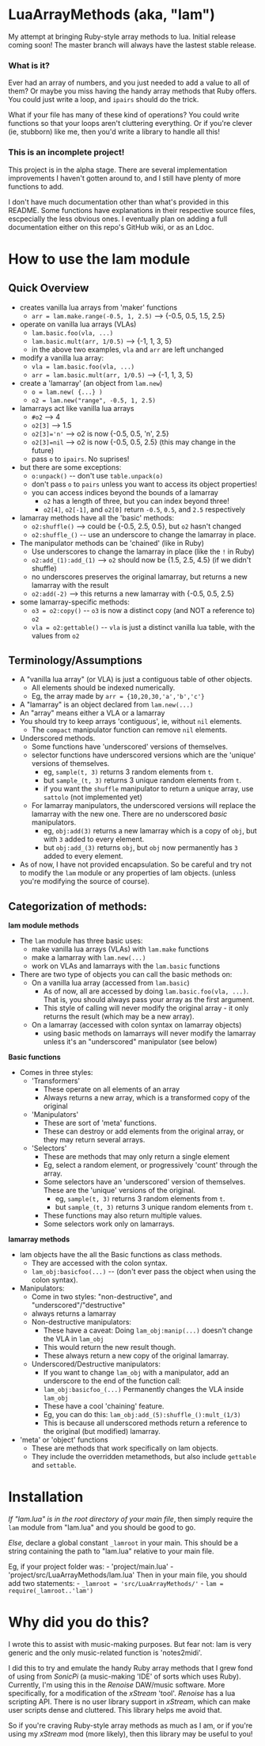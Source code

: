 # **LuaArrayMethods** (aka, "lam")
My attempt at bringing Ruby-style array methods to lua.
Initial release coming soon! The master branch will always have the lastest stable release.


### What is it?
Ever had an array of numbers, and you just needed to add a value to all of them? 
Or maybe you miss having the handy array methods that Ruby offers.
You could just write a loop, and `ipairs` should do the trick. 

What if your file has many of these kind of operations? 
You could write functions so that your loops aren't cluttering everything. 
Or if you're clever (ie, stubborn) like me, then you'd write a library to handle all this!


### This is an incomplete project!
This project is in the alpha stage. There are several implementation improvements I haven't gotten around to, and I still have plenty of more functions to add.

I don't have much documentation other than what's provided in this README. 
Some functions have explanations in their respective source files, escpecially the less obvious ones. 
I eventually plan on adding a full documentation either on this repo's GitHub wiki, or as an Ldoc.

	

# **How to use the lam module**

## Quick Overview
- creates vanilla lua arrays from 'maker' functions
    - `arr = lam.make.range(-0.5, 1, 2.5)`  -->  {-0.5, 0.5, 1.5, 2.5}
- operate on vanilla lua arrays (VLAs)
    - `lam.basic.foo(vla, ...)` 
    - `lam.basic.mult(arr, 1/0.5)`	 -->  {-1, 1, 3, 5}
	- in the above two examples, `vla` and `arr` are left unchanged
- modify a vanilla lua array:
    - `vla = lam.basic.foo(vla, ...)`
    - `arr = lam.basic.mult(arr, 1/0.5)`	 -->  {-1, 1, 3, 5}
- create a 'lamarray' (an object from `lam.new`)
    - `o = lam.new( {...} )`
    - `o2 = lam.new("range", -0.5, 1, 2.5)`
- lamarrays act like vanilla lua arrays
    - `#o2`         --> 4
    - `o2[3]`       --> 1.5
    - `o2[3]='n'`   --> o2 is now {-0.5, 0.5, 'n', 2.5}
    - `o2[3]=nil`   --> o2 is now {-0.5, 0.5, 2.5}  (this may change in the future)
    - pass `o` to `ipairs`. No suprises!
- but there are some exceptions:
    - `o:unpack()`  --  don't use `table.unpack(o)`
	- don't pass `o` to `pairs` unless you want to access its object properties!
	- you can access indices beyond the bounds of a lamarray
		- `o2` has a length of three, but you can index beyond three!
		- `o2[4]`, `o2[-1]`, and `o2[0]` return `-0.5`, `0.5`, and `2.5` respectively
- lamarray methods have all the 'basic' methods:
    - `o2:shuffle()`   --> could be {-0.5, 2.5, 0.5}, but `o2` hasn't changed
    - `o2:shuffle_()`  --  use an underscore to change the lamarray in place. 
- The manipulator methods can be 'chained' (like in Ruby)
	- Use underscores to change the lamarray in place (like the `!` in Ruby)
    - `o2:add_(1):add_(1)`  --> `o2` should now be {1.5, 2.5, 4.5} (if we didn't shuffle)
	- no underscores preserves the original lamarray, but returns a new lamarray with the result
	- `o2:add(-2)`  --> this returns a new lamarray with {-0.5, 0.5, 2.5}
- some lamarray-specific methods:
    - `o3 = o2:copy()`       -- `o3` is now a distinct copy (and NOT a reference to) `o2`
    - `vla = o2:gettable()`  -- `vla` is just a distinct vanilla lua table, with the values from `o2`


	

## Terminology/Assumptions
- A "vanilla lua array" (or VLA) is just a contiguous table of other objects.
	- All elements should be indexed numerically.
	- Eg, the array made by `arr = {10,20,30,'a','b','c'}`
- A "lamarray" is an object declared from `lam.new(...)`
- An "array" means either a VLA or a lamarray
- You should try to keep arrays 'contiguous', ie, without `nil` elements.
	- The `compact` manipulator function can remove `nil` elements.
- Underscored methods.
	- Some functions have 'underscored' versions of themselves.
	- selector functions have underscored versions which are the 'unique' versions of themselves.
        - eg, `sample(t, 3)` returns 3 random elements from `t`.
        - but `sample_(t, 3)` returns 3 unique random elements from `t`.
		- if you want the `shuffle` manipulator to return a unique array, use `sattolo` (not implemented yet)
	- For lamarray manipulators, the underscored versions will replace the lamarray with the new one. There are no underscored _basic_ manipulators.
        - eg, `obj:add(3)` returns a new lamarray which is a copy of `obj`, but with `3` added to every element.
        - but `obj:add_(3)` returns `obj`, but `obj` now permanently has `3` added to every element.
- As of now, I have not provided encapsulation. 
	So be careful and try not to modify the `lam` module or any properties of lam objects. (unless you're modifying the source of course).
	
	
	
## Categorization of methods:
**lam module methods**

- The `lam` module has three basic uses:
	- make vanilla lua arrays (VLAs) with `lam.make` functions
	- make a lamarray with `lam.new(...)`
	- work on VLAs and lamarrays with the `lam.basic` functions
- There are two type of objects you can call the basic methods on:
	- On a vanilla lua array (accessed from `lam.basic`) 
        - As of now, all are accessed by doing `lam.basic.foo(vla, ...)`. That is, you should always pass your array as the first argument.
		- This style of calling will never modify the original array - it only returns the result (which may be a new array).
	- On a lamarray (accessed with colon syntax on lamarray objects)
		- using basic methods on lamarrays will never modify the lamarray unless it's an "underscored" manipulator (see below)

**Basic functions**

- Comes in three styles:
	- 'Transformers'
		- These operate on all elements of an array
		- Always returns a new array, which is a transformed copy of the original
	- 'Manipulators'
		- These are sort of 'meta' functions. 
		- These can destroy or add elements from the original array, or they may return several arrays.
	- 'Selectors'
		- These are methods that may only return a single element
		- Eg, select a random element, or progressively 'count' through the array.
		- Some selectors have an 'underscored' version of themselves. These are the 'unique' versions of the original. 
			- eg, `sample(t, 3)` returns 3 random elements from `t`.
			- but `sample_(t, 3)` returns 3 unique random elements from `t`.
		- These functions may also return multiple values.
		- Some selectors work only on lamarrays.
		
**lamarray methods**

- lam objects have the all the Basic functions as class methods. 
	- They are accessed with the colon syntax.
	- `lam_obj:basicfoo(...)` -- (don't ever pass the object when using the colon syntax).
- Manipulators:
	- Come in two styles: "non-destructive", and "underscored"/"destructive"
	- always returns a lamarray 
	- Non-destructive manipulators:
		- These have a caveat: Doing `lam_obj:manip(...)` doesn't change the VLA in `lam_obj`
		- This would return the new result though. 
		- These always return a new copy of the original lamarray.
	- Underscored/Destructive manipulators:
		- If you want to change `lam_obj` with a manipulator, add an underscore to the end of the function call:
		- `lam_obj:basicfoo_(...)` Permanently changes the VLA inside `lam_obj`
		- These have a cool 'chaining' feature. 
		- Eg, you can do this: `lam_obj:add_(5):shuffle_():mult_(1/3)`
		- This is because all underscored methods return a reference to the original (but modified) lamarray.
- 'meta' or 'object' functions
	- These are methods that work specifically on lam objects.
	- They include the overridden metamethods, but also include `gettable` and `settable`.




# **Installation**
_If "lam.lua" is in the root directory of your main file_, 
then simply require the `lam` module from "lam.lua" and you should be good to go.

_Else,_ 
declare a global constant `_lamroot` in your main. 
This should be a string containing the path to "lam.lua" relative to your main file.

Eg, if your project folder was: 
    - 'project/main.lua' 
    - 'project/src/LuaArrayMethods/lam.lua'
Then in your main file, you should add two statements:
    - `_lamroot = 'src/LuaArrayMethods/'`
    - `lam = require(_lamroot..'lam')`

	


# **Why did you do this?**
I wrote this to assist with music-making purposes. But fear not: lam is very generic and the only music-related function is 'notes2midi'.

I did this to try and emulate the handy Ruby array methods that I grew fond of using from _SonicPi_ (a music-making 'IDE' of sorts which uses Ruby). 
Currently, I'm using this in the _Renoise_ DAW/music software. More specifically, for a modification of the _xStream_ 'tool'. _Renoise_ has a lua scripting API. There is no user library support in _xStream_, which can make user scripts dense and cluttered. This library helps me avoid that.

So if you're craving Ruby-style array methods as much as I am, 
or if you're using my _xStream_ mod (more likely), 
then this library may be useful to you!

	

